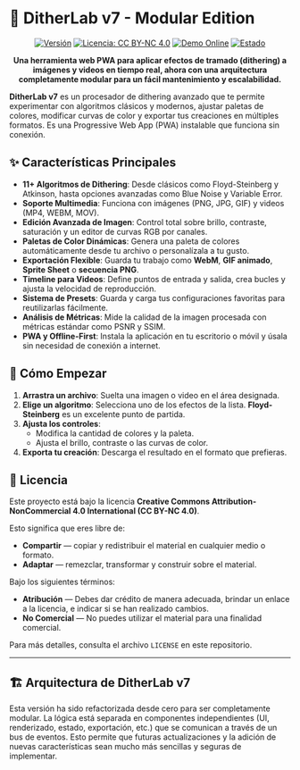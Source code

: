 # 🎨 DitherLab v7 - Modular Edition

<div align="center">

[![Versión](https://img.shields.io/badge/DitherLab-v7.0-06b6d4?style=for-the-badge&logo=data:image/svg+xml;base64,PHN2ZyB4bWxucz0iaHR0cDovL3d3dy53My5vcmcvMjAwMC9zdmciIHZpZXdCb3g9IjAgMCAxMDAgMTAwIj48cmVjdCBmaWxsPSIjMDZiNmQ0IiB3aWR0aD0iMTAwIiBoZWlnaHQ9IjEwMCIvPjx0ZXh0IHg9IjUwIiB5PSI1MCIgZm9udC1zaXplPSI2MCIgdGV4dC1hbmNob3I9Im1pZGRsZSIgZHk9Ii4zZW0iIGZpbGw9IndoaXRlIj5EPC90ZXh0Pjwvc3ZnPg==)](https://github.com/CarlosZevallosTrigoso/dither.lab)
[![Licencia: CC BY-NC 4.0](https://img.shields.io/badge/License-CC%20BY--NC%204.0-lightgrey.svg?style=for-the-badge)](https://creativecommons.org/licenses/by-nc/4.0/)
[![Demo Online](https://img.shields.io/badge/Demo-Online-brightgreen?style=for-the-badge&logo=github)](https://carloszevallostrigoso.github.io/dither.lab/)
[![Estado](https://img.shields.io/badge/status-activo-success?style=for-the-badge)](https://github.com/CarlosZevallosTrigoso/dither.lab/commits/main)

**Una herramienta web PWA para aplicar efectos de tramado (dithering) a imágenes y videos en tiempo real, ahora con una arquitectura completamente modular para un fácil mantenimiento y escalabilidad.**

</div>

**DitherLab v7** es un procesador de dithering avanzado que te permite experimentar con algoritmos clásicos y modernos, ajustar paletas de colores, modificar curvas de color y exportar tus creaciones en múltiples formatos. Es una Progressive Web App (PWA) instalable que funciona sin conexión.

## ✨ Características Principales

* **11+ Algoritmos de Dithering**: Desde clásicos como Floyd-Steinberg y Atkinson, hasta opciones avanzadas como Blue Noise y Variable Error.
* **Soporte Multimedia**: Funciona con imágenes (PNG, JPG, GIF) y videos (MP4, WEBM, MOV).
* **Edición Avanzada de Imagen**: Control total sobre brillo, contraste, saturación y un editor de curvas RGB por canales.
* **Paletas de Color Dinámicas**: Genera una paleta de colores automáticamente desde tu archivo o personalízala a tu gusto.
* **Exportación Flexible**: Guarda tu trabajo como **WebM**, **GIF animado**, **Sprite Sheet** o **secuencia PNG**.
* **Timeline para Videos**: Define puntos de entrada y salida, crea bucles y ajusta la velocidad de reproducción.
* **Sistema de Presets**: Guarda y carga tus configuraciones favoritas para reutilizarlas fácilmente.
* **Análisis de Métricas**: Mide la calidad de la imagen procesada con métricas estándar como PSNR y SSIM.
* **PWA y Offline-First**: Instala la aplicación en tu escritorio o móvil y úsala sin necesidad de conexión a internet.

## 🚀 Cómo Empezar

1.  **Arrastra un archivo**: Suelta una imagen o video en el área designada.
2.  **Elige un algoritmo**: Selecciona uno de los efectos de la lista. **Floyd-Steinberg** es un excelente punto de partida.
3.  **Ajusta los controles**:
    * Modifica la cantidad de colores y la paleta.
    * Ajusta el brillo, contraste o las curvas de color.
4.  **Exporta tu creación**: Descarga el resultado en el formato que prefieras.

## 📜 Licencia

Este proyecto está bajo la licencia **Creative Commons Attribution-NonCommercial 4.0 International (CC BY-NC 4.0)**.

Esto significa que eres libre de:
* **Compartir** — copiar y redistribuir el material en cualquier medio o formato.
* **Adaptar** — remezclar, transformar y construir sobre el material.

Bajo los siguientes términos:
* **Atribución** — Debes dar crédito de manera adecuada, brindar un enlace a la licencia, e indicar si se han realizado cambios.
* **No Comercial** — No puedes utilizar el material para una finalidad comercial.

Para más detalles, consulta el archivo `LICENSE` en este repositorio.

---

## 🏗️ Arquitectura de DitherLab v7

Esta versión ha sido refactorizada desde cero para ser completamente modular. La lógica está separada en componentes independientes (UI, renderizado, estado, exportación, etc.) que se comunican a través de un bus de eventos. Esto permite que futuras actualizaciones y la adición de nuevas características sean mucho más sencillas y seguras de implementar.
